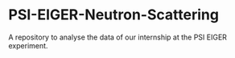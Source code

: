 # PSI-EIGER-Neutron-Scattering
A repository to analyse the data of our internship at the PSI EIGER experiment.
